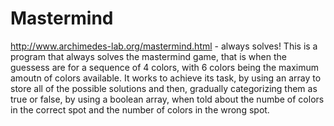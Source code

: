 # Mastermind
http://www.archimedes-lab.org/mastermind.html - always solves!
This is a program that always solves the mastermind game, that is when the guessess are for a sequence of 4 colors, with 6 colors being the maximum amoutn of colors available. It works to achieve its task, by using an array to store all of the possible solutions and then, gradually categorizing them as true or false, by using a boolean array, when told about the numbe of colors in the correct spot and the number of colors in the wrong spot.
